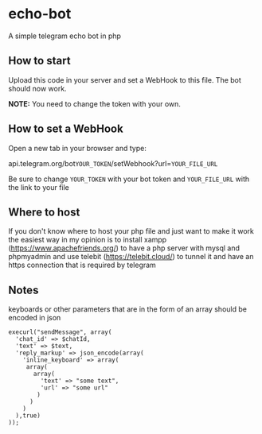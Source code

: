 # echo-bot
A simple telegram echo bot in php


## How to start

Upload this code in your server and set a WebHook to this file. The bot should now work.

**NOTE:** You need to change the token with your own.  


## How to set a WebHook

Open a new tab in your browser and type:

api.telegram.org/bot`YOUR_TOKEN`/setWebhook?url=`YOUR_FILE_URL`

Be sure to change `YOUR_TOKEN` with your bot token and `YOUR_FILE_URL` with the link to your file


## Where to host

If you don't know where to host your php file and just want to make it work the easiest way in my opinion is to install xampp (https://www.apachefriends.org/) to have a php server with mysql and phpmyadmin and use telebit (https://telebit.cloud/) to tunnel it and have an https connection that is required by telegram

## Notes

keyboards or other parameters that are in the form of an array should be encoded in json 
```
execurl("sendMessage", array(
  'chat_id' => $chatId,
  'text' => $text,
  'reply_markup' => json_encode(array(
    'inline_keyboard' => array(
     array(
       array(
         'text' => "some text",
         'url' => "some url"
        )
      )
    )
  ),true)
));
```
